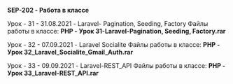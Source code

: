 **SEP-202 - Работа в классе**


Урок - 31 - 31.08.2021 - Laravel- Pagination, Seeding, Factory
    Файлы работы в классе: **PHP - Урок 31-Laravel-Pagination, Seeding, Factory.rar**

Урок - 32 - 07.09.2021 - Laravel Socialite
    Файлы работы в классе: **PHP - Урок 32_Laravel_Socialite_Gmail_Auth.rar**

Урок - 33 - 09.09.2021 - Laravel-REST_API
    Файлы работы в классе: **PHP - Урок 33_Laravel-REST_API.rar**

